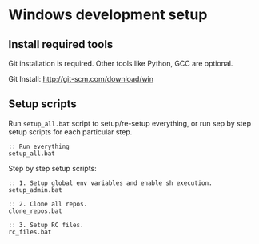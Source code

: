 # Windows development setup

## Install required tools

Git installation is required. Other tools like Python, GCC are optional.

Git Install: http://git-scm.com/download/win

## Setup scripts

Run `setup_all.bat` script to setup/re-setup everything, or run sep by step
setup scripts for each particular step.

    :: Run everything
    setup_all.bat

Step by step setup scripts:

    :: 1. Setup global env variables and enable sh execution.
    setup_admin.bat

    :: 2. Clone all repos.
    clone_repos.bat

    :: 3. Setup RC files.
    rc_files.bat
